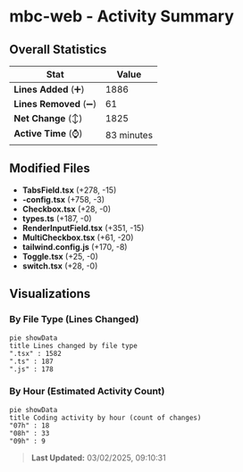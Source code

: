 # mbc-web - Activity Summary 

## Overall Statistics

| Stat                   | Value                                                             |
| ---------------------- | ----------------------------------------------------------------- |
| **Lines Added** (➕)   | 1886                                          |
| **Lines Removed** (➖) | 61                                        |
| **Net Change** (↕)    | 1825                |
| **Active Time** (⌚)   | 83 minutes |


## Modified Files
- **TabsField.tsx** (+278, -15)
- **-config.tsx** (+758, -3)
- **Checkbox.tsx** (+28, -0)
- **types.ts** (+187, -0)
- **RenderInputField.tsx** (+351, -15)
- **MultiCheckbox.tsx** (+61, -20)
- **tailwind.config.js** (+170, -8)
- **Toggle.tsx** (+25, -0)
- **switch.tsx** (+28, -0)

## Visualizations

### By File Type (Lines Changed)

```mermaid
pie showData
title Lines changed by file type
".tsx" : 1582
".ts" : 187
".js" : 178
```

### By Hour (Estimated Activity Count)

```mermaid
pie showData
title Coding activity by hour (count of changes)
"07h" : 18
"08h" : 33
"09h" : 9
```


> **Last Updated:** 03/02/2025, 09:10:31